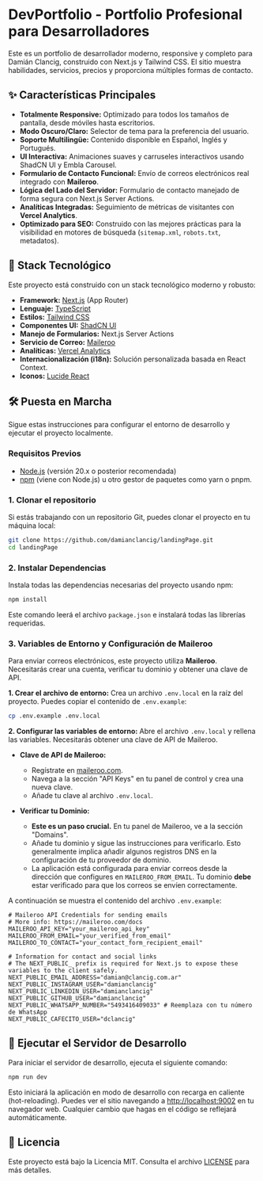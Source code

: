 
# DevPortfolio - Portfolio Profesional para Desarrolladores

Este es un portfolio de desarrollador moderno, responsive y completo para Damián Clancig, construido con Next.js y Tailwind CSS. El sitio muestra habilidades, servicios, precios y proporciona múltiples formas de contacto.

## ✨ Características Principales

-   **Totalmente Responsive:** Optimizado para todos los tamaños de pantalla, desde móviles hasta escritorios.
-   **Modo Oscuro/Claro:** Selector de tema para la preferencia del usuario.
-   **Soporte Multilingüe:** Contenido disponible en Español, Inglés y Portugués.
-   **UI Interactiva:** Animaciones suaves y carruseles interactivos usando ShadCN UI y Embla Carousel.
-   **Formulario de Contacto Funcional:** Envío de correos electrónicos real integrado con **Maileroo**.
-   **Lógica del Lado del Servidor:** Formulario de contacto manejado de forma segura con Next.js Server Actions.
-   **Analíticas Integradas:** Seguimiento de métricas de visitantes con **Vercel Analytics**.
-   **Optimizado para SEO:** Construido con las mejores prácticas para la visibilidad en motores de búsqueda (`sitemap.xml`, `robots.txt`, metadatos).

## 🚀 Stack Tecnológico

Este proyecto está construido con un stack tecnológico moderno y robusto:

-   **Framework:** [Next.js](https://nextjs.org/) (App Router)
-   **Lenguaje:** [TypeScript](https://www.typescriptlang.org/)
-   **Estilos:** [Tailwind CSS](https://tailwindcss.com/)
-   **Componentes UI:** [ShadCN UI](https://ui.shadcn.com/)
-   **Manejo de Formularios:** Next.js Server Actions
-   **Servicio de Correo:** [Maileroo](https://maileroo.com/)
-   **Analíticas:** [Vercel Analytics](https://vercel.com/analytics)
-   **Internacionalización (i18n):** Solución personalizada basada en React Context.
-   **Iconos:** [Lucide React](https://lucide.dev/)

## 🛠️ Puesta en Marcha

Sigue estas instrucciones para configurar el entorno de desarrollo y ejecutar el proyecto localmente.

### Requisitos Previos

-   [Node.js](https://nodejs.org/) (versión 20.x o posterior recomendada)
-   [npm](https://www.npmjs.com/) (viene con Node.js) u otro gestor de paquetes como yarn o pnpm.

### 1. Clonar el repositorio

Si estás trabajando con un repositorio Git, puedes clonar el proyecto en tu máquina local:

```bash
git clone https://github.com/damianclancig/landingPage.git
cd landingPage
```

### 2. Instalar Dependencias

Instala todas las dependencias necesarias del proyecto usando npm:

```bash
npm install
```

Este comando leerá el archivo `package.json` e instalará todas las librerías requeridas.

### 3. Variables de Entorno y Configuración de Maileroo

Para enviar correos electrónicos, este proyecto utiliza **Maileroo**. Necesitarás crear una cuenta, verificar tu dominio y obtener una clave de API.

**1. Crear el archivo de entorno:**
Crea un archivo `.env.local` en la raíz del proyecto. Puedes copiar el contenido de `.env.example`:

```bash
cp .env.example .env.local
```

**2. Configurar las variables de entorno:**
Abre el archivo `.env.local` y rellena las variables. Necesitarás obtener una clave de API de Maileroo.

-   **Clave de API de Maileroo:**
    -   Regístrate en [maileroo.com](https://maileroo.com/).
    -   Navega a la sección "API Keys" en tu panel de control y crea una nueva clave.
    -   Añade tu clave al archivo `.env.local`.

-   **Verificar tu Dominio:**
    -   **Este es un paso crucial.** En tu panel de Maileroo, ve a la sección "Domains".
    -   Añade tu dominio y sigue las instrucciones para verificarlo. Esto generalmente implica añadir algunos registros DNS en la configuración de tu proveedor de dominio.
    -   La aplicación está configurada para enviar correos desde la dirección que configures en `MAILEROO_FROM_EMAIL`. Tu dominio **debe** estar verificado para que los correos se envíen correctamente.

A continuación se muestra el contenido del archivo `.env.example`:

```env
# Maileroo API Credentials for sending emails
# More info: https://maileroo.com/docs
MAILEROO_API_KEY="your_maileroo_api_key"
MAILEROO_FROM_EMAIL="your_verified_from_email"
MAILEROO_TO_CONTACT="your_contact_form_recipient_email"

# Information for contact and social links
# The NEXT_PUBLIC_ prefix is required for Next.js to expose these variables to the client safely.
NEXT_PUBLIC_EMAIL_ADDRESS="damian@clancig.com.ar"
NEXT_PUBLIC_INSTAGRAM_USER="damianclancig"
NEXT_PUBLIC_LINKEDIN_USER="damianclancig"
NEXT_PUBLIC_GITHUB_USER="damianclancig"
NEXT_PUBLIC_WHATSAPP_NUMBER="5493416409033" # Reemplaza con tu número de WhatsApp
NEXT_PUBLIC_CAFECITO_USER="dclancig"
```

## 🏃 Ejecutar el Servidor de Desarrollo

Para iniciar el servidor de desarrollo, ejecuta el siguiente comando:

```bash
npm run dev
```

Esto iniciará la aplicación en modo de desarrollo con recarga en caliente (hot-reloading). Puedes ver el sitio navegando a [http://localhost:9002](http://localhost:9002) en tu navegador web. Cualquier cambio que hagas en el código se reflejará automáticamente.

## 📄 Licencia

Este proyecto está bajo la Licencia MIT. Consulta el archivo [LICENSE](LICENSE) para más detalles.
